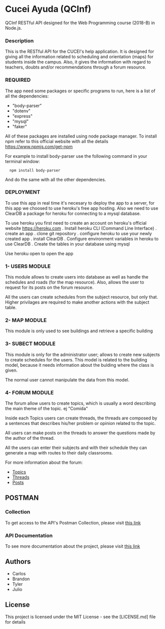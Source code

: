 # Cucei Ayuda (QCInf)

QCInf RESTful API designed for the Web Programming course (2018-B) in Node.js.

### Description

This is the RESTful API for the CUCEI's help application. It is designed for giving all the information related to scheduling and orientation (maps) for students inside the campus. Also, it gives the information with regard to teachers, doubts and/or recommendations through a forum resource.

### REQUIRED

The app need some packages or specific programs to run, here is a list of all the dependencies:

+ "body-parser"
+ "dotenv"
+ "express"
+ "mysql"
+ "faker"

All of these packages are installed using node package manager.
To install npm refer to this official website with all the details https://www.npmjs.com/get-npm

For example to install body-parser use the following command in your terminal window:

```
  npm install body-parser
 ```
  
And do the same with all the other dependencies.

### DEPLOYMENT

To use this app in real time it's necesary to deploy the app to a server, for this app we choosed to use heroku's free app hosting.
Also we need to use ClearDB a package for heroku for connecting to a mysql database.

To use heroku you first need to create an account on heroku's official website https://heroku.com
. Install heroku CLI (Command Line Interface)
. create an app
. clone git repository
. configure heroku to use your newly created app
. install ClearDB
. Configure environment variables in heroku to use ClearDB
. Create the tables in your database using mysql

Use heroku open to open the app

### 1- USERS MODULE

This module allows to create users into database as well as handle the schedules and roads (for the map resource). Also, allows the user to request for its posts on the forum resource.

All the users can create schedules from the subject resource, but only that. Higher privilages are required to make another actions with the subject table.

### 2- MAP MODULE

This module is only used to see buildings and retrieve a specific building

### 3- SUBECT MODULE

This module is only for the administrator user; allows to create new subjects to create schedules for the users. This model is related to the building model, because it needs information about the bulding where the class is given.

The normal user cannot manipulate the data from this model.

### 4- FORUM MODULE

The forum allow users to create topics, which is usually a word describing the main theme of the topic. ej "Comida"

Inside each Topics users can create threads, the threads are composed by a sentences that describes his/her problem
or opinion related to the topic.

All users can make posts on the threads to answer the questions made by the author of the thread.

All the users can enter their subjects and with their schedule they can generate a map with routes to their daily classrooms.

For more information about the forum:
  + [Topics](https://github.com/SchwarzeFalke/cucei-ayuda/wiki/Topics)
  + [Threads](https://github.com/SchwarzeFalke/cucei-ayuda/wiki/Threads)
  + [Posts](https://github.com/SchwarzeFalke/cucei-ayuda/wiki/Posts)

## POSTMAN

### Collection

To get access to the API's Postman Collection, please visit [this link](https://www.getpostman.com/collections/26ad4e3449008ebf1c02)

### API Documentation
To see more documentation about the project, please visit [this link](https://web.postman.co/collections/5136276-1bb78b75-96bb-49ed-a2d0-88b9fd52ee6f?workspace=7082d4e1-6a80-4677-8399-27e29b9fc02e#introduction)

## Authors

+ Carlos
+ Brandon
+ Tyler
+ Julio 

## License
This project is licensed under the MIT License - see the [LICENSE.md] file for details

